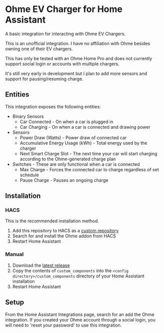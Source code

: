 # Ohme EV Charger for Home Assistant

A basic integration for interacting with Ohme EV Chargers.

This is an unofficial integration. I have no affiliation with Ohme besides owning one of their EV chargers.

This has only be tested with an Ohme Home Pro and does not currently support social login or accounts with multiple chargers.

It's still very early in development but I plan to add more sensors and support for pausing/resuming charge.

## Entities
This integration exposes the following entities:

* Binary Sensors
    * Car Connected - On when a car is plugged in
    * Car Charging - On when a car is connected and drawing power
* Sensors
    * Power Draw (Watts) - Power draw of connected car
    * Accumulative Energy Usage (kWh) - Total energy used by the charger
    * Next Smart Charge Slot - The next time your car will start charging according to the Ohme-generated charge plan
* Switches - These are only functional when a car is connected
    * Max Charge - Forces the connected car to charge regardless of set schedule
    * Pause Charge - Pauses an ongoing charge

## Installation

### HACS
This is the recommended installation method.
1. Add this repository to HACS as a [custom repository](https://hacs.xyz/docs/faq/custom_repositories)
2. Search for and install the Ohme addon from HACS
3. Restart Home Assistant

### Manual
1. Download the [latest release](https://github.com/dan-r/HomeAssistant-Ohme/releases)
2. Copy the contents of `custom_components` into the `<config directory>/custom_components` directory of your Home Assistant installation
3. Restart Home Assistant

## Setup
From the Home Assistant Integrations page, search for an add the Ohme integration. If you created your Ohme account through a social login, you will need to 'reset your password' to use this integration.